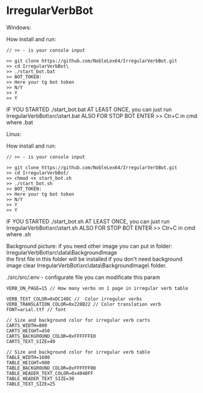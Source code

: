 # IrregularVerbBot

Windows:

How install and run:
	
	// >> - is your console input

	>> git clone https://github.com/NobleLex64/IrregularVerbBot.git
	>> cd IrregularVerbBot\
	>> ./start_bot.bat
	>> BOT_TOKEN: 
	>> Here your tg bot token
	>> N/Y	
	>> Y
	>> Y

IF YOU STARTED ./start_bot.bat AT LEAST ONCE, you can just run IrregularVerbBot\src\start.bat
ALSO FOR STOP BOT ENTER >> Ctr+C in cmd where .bat

Linux:

How install and run:
	
	// >> - is your console input

	>> git clone https://github.com/NobleLex64/IrregularVerbBot.git
	>> cd IrregularVerbBot/
	>> chmod +x start_bot.sh
	>> ./start_bot.sh
	>> BOT_TOKEN: 
	>> Here your tg bot token
	>> N/Y	
	>> Y
	>> Y

IF YOU STARTED ./start_bot.sh AT LEAST ONCE, you can just run IrregularVerbBot\src\start.sh
ALSO FOR STOP BOT ENTER >> Ctr+C in cmd where .sh

Background picture:
	if you need other image you can put in folder: IrregularVerbBot\src\data\BackgroundImage\
	the first file in this folder will be installed
	if you don't need background image clear IrregularVerbBot\src\data\BackgroundImage\ folder.	

./src/src/.env - configurate file you can modificate this param

	VERB_ON_PAGE=15 // How many verbs on 1 page in irregular verb table

	VERB_TEXT_COLOR=0xDC140C //  Color irregular verbs
	VERB_TRANSLATION_COLOR=0x228B22 // Color translation verb
	FONT=arial.ttf // font

	// Size and background color for irregular verb carts
	CARTS_WIDTH=800 
	CARTS_HEIGHT=450
	CARTS_BACKGROUND_COLOR=0xFFFFFFE0
	CARTS_TEXT_SIZE=40

	// Size and background color for irregular verb table
	TABLE_WIDTH=1600
	TABLE_HEIGHT=900
	TABLE_BACKGROUND_COLOR=0xFFFFFF00
	TABLE_HEADER_TEXT_COLOR=0x4040FF
	TABLE_HEADER_TEXT_SIZE=30
	TABLE_TEXT_SIZE=25